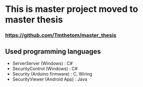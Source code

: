 # This is master project moved to master thesis
### https://github.com/Tmthetom/master_thesis

## Used programming languages
* ServerServer (Windows)        : C#
* SecurityControl (Windows)     : C#
* Security (Arduino firmware)   : C, Wiring
* SecurityViewer (Android App)  : Java

